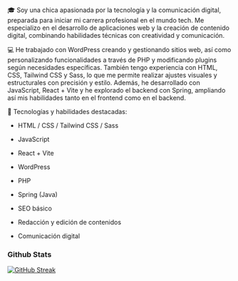 
🎓 Soy una chica apasionada por la tecnología y la comunicación digital, preparada para iniciar mi carrera profesional en el mundo tech. Me especializo en el desarrollo de aplicaciones web y la creación de contenido digital, combinando habilidades técnicas con creatividad y comunicación.

💻 He trabajado con WordPress creando y gestionando sitios web, así como personalizando funcionalidades a través de PHP y modificando plugins según necesidades específicas. También tengo experiencia con HTML, CSS, Tailwind CSS y Sass, lo que me permite realizar ajustes visuales y estructurales con precisión y estilo. Además, he desarrollado con JavaScript, React + Vite y he explorado el backend con Spring, ampliando así mis habilidades tanto en el frontend como en el backend.

🔧 Tecnologías y habilidades destacadas:


- HTML / CSS / Tailwind CSS / Sass

- JavaScript

- React + Vite

- WordPress

- PHP

- Spring (Java)

- SEO básico

- Redacción y edición de contenidos

- Comunicación digital
### Github Stats
[![GitHub Streak](https://github-readme-streak-stats.herokuapp.com?user=Lorraine2507&theme=dracula)](https://git.io/streak-stats)
